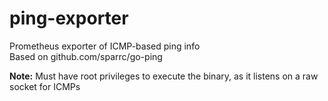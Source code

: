 # ping-exporter
Prometheus exporter of ICMP-based ping info  
Based on github.com/sparrc/go-ping

**Note:** Must have root privileges to execute the binary, as it listens on a raw socket for ICMPs

